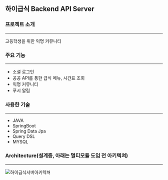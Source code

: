 ## 하이급식 Backend API Server

### 프로젝트 소개

---
고등학생을 위한 익명 커뮤니티

### 주요 기능

---
* 소셜 로그인
* 공공 API를 통한 급식 메뉴, 시간표 조회
* 익명 커뮤니티
* 푸시 알림

### 사용한 기술

---
* JAVA
* SpringBoot
* Spring Data Jpa
* Query DSL
* MYSQL

### Architecture(설계중, 아래는 멀티모듈 도입 전 아키텍쳐)

---
![하이급식서버아키텍쳐](https://user-images.githubusercontent.com/19234114/175031353-59052058-cff3-4e13-bea4-8a6137e96a9c.png)




